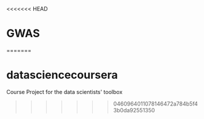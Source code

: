 <<<<<<< HEAD
# GWAS
=======
# datasciencecoursera
Course Project for the data scientists' toolbox
>>>>>>> 0460964011078146472a784b5f43b0da92551350
